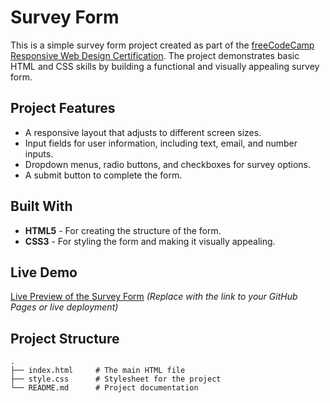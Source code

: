 # Survey Form

This is a simple survey form project created as part of the [freeCodeCamp Responsive Web Design Certification](https://www.freecodecamp.org/learn). The project demonstrates basic HTML and CSS skills by building a functional and visually appealing survey form.

## Project Features

- A responsive layout that adjusts to different screen sizes.
- Input fields for user information, including text, email, and number inputs.
- Dropdown menus, radio buttons, and checkboxes for survey options.
- A submit button to complete the form.

## Built With

- **HTML5** - For creating the structure of the form.
- **CSS3** - For styling the form and making it visually appealing.

## Live Demo

[Live Preview of the Survey Form](#) *(Replace with the link to your GitHub Pages or live deployment)*

## Project Structure

```
.
├── index.html     # The main HTML file
├── style.css      # Stylesheet for the project
└── README.md      # Project documentation
```
